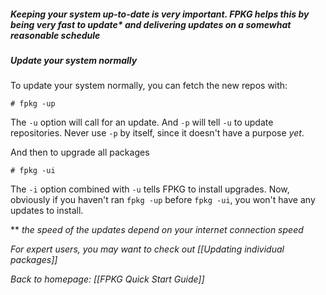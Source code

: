 ##### Keeping your system up-to-date is very important. FPKG helps this by being very fast to update* and delivering updates on a _somewhat_ reasonable schedule

##### Update your system normally
To update your system normally, you can fetch the new repos with:
```
# fpkg -up
```
The `-u` option will call for an update. And `-p` will tell `-u` to update repositories. Never use `-p` by itself, since it doesn't have a purpose *yet*.

And then to upgrade all packages
```
# fpkg -ui
```
The `-i` option combined with `-u` tells FPKG to install upgrades. Now, obviously if you haven't ran `fpkg -up` before `fpkg -ui`, you won't have any updates to install.



** *the speed of the updates depend on your internet connection speed* 

*For expert users, you may want to check out [[Updating individual packages]]*

*Back to homepage: [[FPKG Quick Start Guide]]*